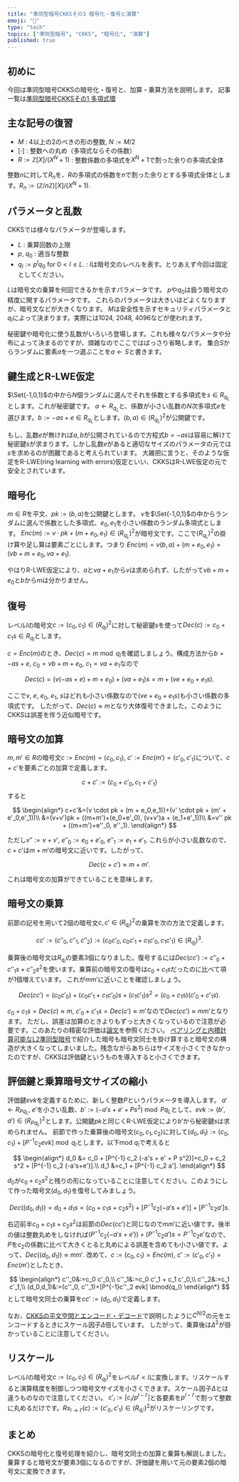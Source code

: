 ```yaml
---
title: "準同型暗号CKKSその3 暗号化・復号と演算"
emoji: "🧮"
type: "tech"
topics: ["準同型暗号", "CKKS", "暗号化", "演算"]
published: true
---
```

## 初めに
今回は準同型暗号CKKSの暗号化・復号と、加算・乗算方法を説明します。
記事一覧は[準同型暗号CKKSその1 多項式環](https://zenn.dev/herumi/articles/ckks-ring-iso)

## 主な記号の復習
- $M$ : 4以上の2のべきの形の整数, $N:=M/2$
- $[\cdot]$ : 整数への丸め（多項式ならその係数）
- $R:=ℤ[X]/(X^N+1)$ : 整数係数の多項式を$X^N+1$で割った余りの多項式全体

整数$n$に対して$R_n$を、$R$の多項式の係数を$n$で割った余りとする多項式全体とします。$R_n:=(ℤ/nℤ)[X]/(X^N+1).$

## パラメータと乱数
CKKSでは様々なパラメータが登場します。
- $L$ : 乗算回数の上限
- $p$, $q_0$ : 適当な整数
- $q_l:=p^l q_0$ for $0 < l \le L.$ : $l$は暗号文のレベルを表す。とりあえず今回は固定としてください。

$L$は暗号文の乗算を何回できるかを示すパラメータです。
$p$や$q_0$は扱う暗号文の精度に関するパラメータです。
これらのパラメータは大きいほどよくなりますが、暗号文などが大きくなります。
$M$は安全性を示すセキュリティパラメータと$q_l$によって決まります。実際には1024, 2048, 4096などが使われます。

秘密鍵や暗号化に使う乱数がいろいろ登場します。これも様々なパラメータや分布によって決まるのですが、煩雑なのでここではばっさり省略します。
集合$S$からランダムに要素$a$を一つ選ぶことを$a ← S$と書きます。

## 鍵生成とR-LWE仮定
$\Set{-1,0,1}$の中から$N$個ランダムに選んでそれを係数とする多項式を$s \in R_{q_L}$とします。これが秘密鍵です。
$a ← R_{q_L}$と、係数が小さい乱数の$N$次多項式$e$を選びます。$b:=-as+e \in R_{q_L}$とします。$(b, a) \in (R_{q_L})^2$が公開鍵です。

もし、乱数$e$が無ければ$a, b$が公開されているので方程式$b=-as$は容易に解けて秘密鍵$s$が求まります。しかし乱数$e$があると適切なサイズのパラメータの元では$s$を求めるのが困難であると考えられています。
大雑把に言うと、そのような仮定をR-LWE(ring learning with errors)仮定といい、CKKSはR-LWE仮定の元で安全とされています。

## 暗号化
$m \in R$を平文、$pk:=(b,a)$を公開鍵とします。
$v$を$\Set{-1,0,1}$の中からランダムに選んで係数とした多項式、$e_0, e_1$を小さい係数のランダム多項式とします。
$Enc(m):=v \cdot pk + (m + e_0, e_1) \in (R_{q_L})^2$が暗号文です。ここで$(R_{q_L})^2$の掛け算や足し算は要素ごとにします。つまり
$Enc(m)=v(b, a)+(m+e_0, e_1)=(vb + m+e_0, va + e_1).$

やはりR-LWE仮定により、$a$と$va+e_1$から$v$は求められず、したがって$vb+m+e_0$と$b$から$m$は分かりません。

## 復号
レベル$l$の暗号文$c:=(c_0, c_1) \in (R_{q_l})^2$に対して秘密鍵$s$を使って$Dec(c):=c_0 + c_1 s \in R_{q_l}$とします。

$c=Enc(m)$のとき、$Dec(c)=m \bmod{q_l}$を確認しましょう。構成方法から$b=-as+e$, $c_0=vb + m+e_0$, $c_1=va+e_1$なので

$$
Dec(c)=(v(-as+e) + m+e_0)+(va+e_1)s=m+(ve+e_0+e_1s).
$$

ここで$v$, $e$, $e_0$, $e_1$, $s$はどれも小さい係数なので$(ve+e_0+e_1s)$も小さい係数の多項式です。
したがって、$Dec(c) \approx m$となり大体復号できました。このようにCKKSは誤差を伴う近似暗号です。

## 暗号文の加算
$m, m' \in R$の暗号文$c:=Enc(m)=(c_0,c_1)$, $c':=Enc(m')=(c'_0,c'_1)$について、$c+c'$を要素ごとの加算で定義します。

$$
c+c':=(c_0+c'_0,c_1+c'_1)
$$
すると

$$
\begin{align*}
c+c'&=(v \cdot pk + (m + e_0,e_1))+(v' \cdot pk + (m' + e'_0,e'_1))\\
&=(v+v')pk + ((m+m')+(e_0+e'_0), (v+v')a + (e_1+e'_1))\\
&=v'' pk + ((m+m')+e''_0, e''_1).
\end{align*}
$$

ただし$v'':=v+v'$, $e''_0:=e_0+e'_0$, $e''_1:=e_1+e'_1$. これらが小さい乱数なので、$c+c'$は$m+m'$の暗号文に近いです。したがって、

$$
Dec(c+c') \approx m+m'.
$$

これは暗号文の加算ができていることを意味します。

## 暗号文の乗算
前節の記号を用いて2個の暗号文$c, c' \in (R_{q_l})^2$の乗算を次の方法で定義します。

$$
cc':=(c''_0, c''_1, c''_2) := (c_0 c'_0, c_0 c'_1 + c_1 c'_0, c_1 c'_1) \in (R_{q_l})^3.
$$

乗算後の暗号文は$R_{q_l}$の要素3個になりました。復号するには$Dec(cc'):=c''_0+c''_1 s + c''_2 s^2$を使います。乗算前の暗号文の復号は$c_0+c_1 s$だったのに比べて項が1個増えています。
これが$mm'$に近いことを確認しましょう。

$$
Dec(cc')=(c_0 c'_0) + (c_0 c'_1 + c_1 c'_0)s + (c_1 c'_1)s^2=(c_0+c_1 s)(c'_0 + c'_1 s).
$$

$c_0+c_1 s = Dec(c) \approx m$, $c'_0 + c'_1 s=Dec(c') \approx m'$なので$Dec(cc') \approx mm'$となります。
ただし、誤差は加算のときよりもずっと大きくなっているので注意が必要です。このあたりの精密な評価は[論文](https://eprint.iacr.org/2016/421)を参照ください。
[ペアリングと内積計算可能なL2準同型暗号](https://zenn.dev/herumi/articles/pairing-l2he)で紹介した暗号も暗号文同士を掛け算すると暗号文の構造が大きくなってしまいました。残念ながらあちらはサイズを小さくできなかったのですが、CKKSは評価鍵というものを導入すると小さくできます。

## 評価鍵と乗算暗号文サイズの縮小
評価鍵$evk$を定義するために、新しく整数$P$というパラメータを導入します。
$a' ← R_{P q_L}$, $e'$を小さい乱数、$b':=(-a's + e' + P s^2) \bmod{P q_L}$として、$evk:=(b', a') \in (R_{P q_L})^2$とします。公開鍵$pk$と同じくR-LWE仮定により$b'$から秘密鍵$s$は求められません。
前節で作った乗算後の暗号文$(c_0, c_1, c_2)$に対して$(d_0, d_1):=(c_0, c_1) + [P^{-1} c_2 evk] \bmod{q_l}$とします。以下mod $q_l$で考えると

$$
\begin{align*}
d_0 &= c_0 + [P^{-1} c_2 (-a's + e' + P s^2)]=c_0 + c_2 s^2 + [P^{-1} c_2 (-a's+e')].\\
d_1 &=c_1 + [P^{-1} c_2 a'].
\end{align*}
$$

$d_0$が$c_0+c_2 s^2$と残りの形になっていることに注意してください。このようにして作った暗号文$(d_0, d_1)$を復号してみましょう。

$$
Dec((d_0, d_1))=d_0 + d_1 s = (c_0 + c_1 s+c_2 s^2) +[P^{-1}c_2(-a's+e')] + [P^{-1} c_2 a']s.
$$

右辺前半$c_0+c_1 s + c_2 s^2$は前節の$Dec(cc')$と同じなので$mm'$に近い値です。後半の値は整数丸めをしなければ$(P^{-1}c_2(-a's+e')) + (P^{-1} c_2 a')s=P^{-1}c_2 e'$なので、$P$を$c_2$の係数に比べて大きくとると丸めによる誤差を含めても小さい値です。よって、$Dec((d_0, d_1)) \approx mm'.$
改めて、$c:=(c_0, c_1)=Enc(m)$, $c':=(c'_0, c'_1)=Enc(m')$としたとき、

$$
\begin{align*}
c''_0&:=c_0 c'_0,\\
c''_1&:=c_0 c'_1 + c_1 c'_0,\\
c''_2&:=c_1 c'_1,\\
(d_0,d_1)&:=(c''_0, c''_1)+[P^{-1}c''_2 evk] \bmod{q_l}
\end{align*}
$$
として暗号文同士の乗算を$c c':=(d_0,d_1)$で定義します。

なお、[CKKSの平文空間とエンコード・デコード](https://zenn.dev/herumi/articles/ckks-encoding#ckks%E3%81%AE%E5%B9%B3%E6%96%87%E7%A9%BA%E9%96%93%E3%81%A8%E3%82%A8%E3%83%B3%E3%82%B3%E3%83%BC%E3%83%89%E3%83%BB%E3%83%87%E3%82%B3%E3%83%BC%E3%83%89)で説明したように$C^{N/2}$の元をエンコードするときにスケール因子$Δ$倍しています。
したがって、乗算後は$Δ^2$が掛かっていることに注意してください。

## リスケール
レベル$l$の暗号文$c:=(c_0,c_1) \in (R_{q_l})^2$をレベル$l' < l$に変換します。リスケールすると演算精度を制御しつつ暗号文サイズを小さくできます。スケール因子$Δ$とは違うものなので注意してください。
$c'_i:=[c_i/p^{l-l'}]$と各要素を$p^{l-l'}$で割って整数に丸めるだけです。$Rs_{l→l'}(c):=(c'_0,c'_1) \in (R_{q_l'})^2$がリスケーリングです。

## まとめ
CKKSの暗号化と復号処理を紹介し、暗号文同士の加算と乗算も解説しました。
乗算すると暗号文が要素3個になるのですが、評価鍵を用いて元の要素2個の暗号文に変換できます。
